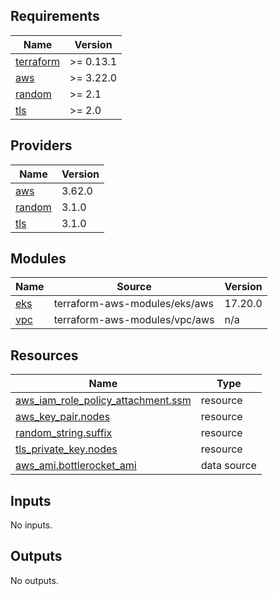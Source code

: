 ## Requirements

| Name | Version |
|------|---------|
| <a name="requirement_terraform"></a> [terraform](#requirement\_terraform) | >= 0.13.1 |
| <a name="requirement_aws"></a> [aws](#requirement\_aws) | >= 3.22.0 |
| <a name="requirement_random"></a> [random](#requirement\_random) | >= 2.1 |
| <a name="requirement_tls"></a> [tls](#requirement\_tls) | >= 2.0 |

## Providers

| Name | Version |
|------|---------|
| <a name="provider_aws"></a> [aws](#provider\_aws) | 3.62.0 |
| <a name="provider_random"></a> [random](#provider\_random) | 3.1.0 |
| <a name="provider_tls"></a> [tls](#provider\_tls) | 3.1.0 |

## Modules

| Name | Source | Version |
|------|--------|---------|
| <a name="module_eks"></a> [eks](#module\_eks) | terraform-aws-modules/eks/aws | 17.20.0 |
| <a name="module_vpc"></a> [vpc](#module\_vpc) | terraform-aws-modules/vpc/aws | n/a |

## Resources

| Name | Type |
|------|------|
| [aws_iam_role_policy_attachment.ssm](https://registry.terraform.io/providers/hashicorp/aws/latest/docs/resources/iam_role_policy_attachment) | resource |
| [aws_key_pair.nodes](https://registry.terraform.io/providers/hashicorp/aws/latest/docs/resources/key_pair) | resource |
| [random_string.suffix](https://registry.terraform.io/providers/hashicorp/random/latest/docs/resources/string) | resource |
| [tls_private_key.nodes](https://registry.terraform.io/providers/hashicorp/tls/latest/docs/resources/private_key) | resource |
| [aws_ami.bottlerocket_ami](https://registry.terraform.io/providers/hashicorp/aws/latest/docs/data-sources/ami) | data source |

## Inputs

No inputs.

## Outputs

No outputs.
